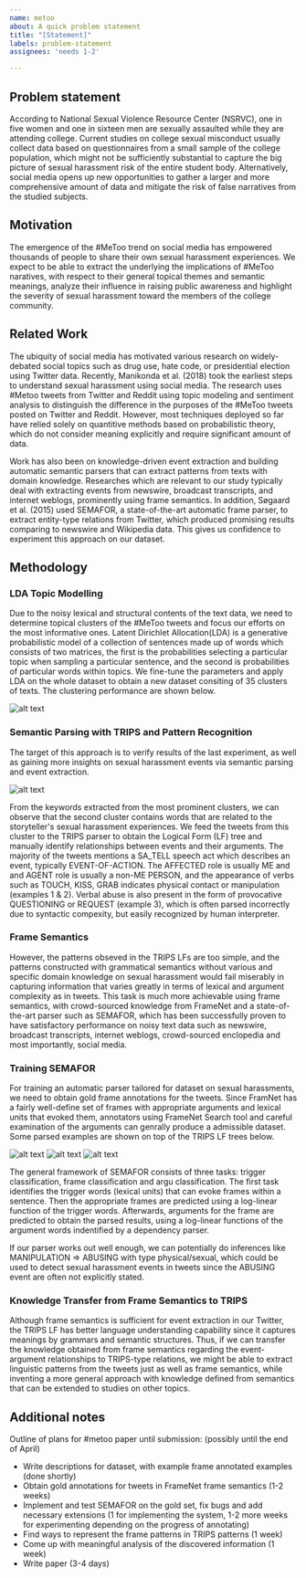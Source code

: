 ```yaml
---
name: metoo
about: A quick problem statement
title: "[Statement]"
labels: problem-statement
assignees: 'needs 1-2'

---
```


## Problem statement
According to National Sexual Violence Resource Center (NSRVC), one in five women and one in sixteen men are sexually assaulted while they are attending college. Current studies on college sexual misconduct usually collect data based on questionnaires from a small sample of the college population, which might not be sufficiently substantial to capture the big picture of sexual harassment risk of the entire student body. Alternatively, social media opens up new opportunities to gather a larger and more comprehensive amount of data and mitigate the risk of false narratives from the studied subjects.

## Motivation
The emergence of the \#MeToo trend on social media has empowered thousands of people to share their own sexual harassment experiences. We expect to be able to extract the underlying the implications of \#MeToo naratives, with respect to their general topical themes and semantic meanings, analyze their influence in raising public awareness and highlight the severity of sexual harassment toward the members of the college community.

## Related Work
The ubiquity of social media has motivated various research on widely-debated social topics such as drug use, hate code, or presidential election using Twitter data. Recently, Manikonda et al. (2018) took the earliest steps to understand sexual harassment using social media. The research uses \#Metoo tweets from Twitter and Reddit using topic modeling and sentiment analysis to distinguish the difference in the purposes of the \#MeToo tweets posted on Twitter and Reddit. However, most techniques deployed so far have relied solely on quantitive methods based on probabilistic theory, which do not consider meaning explicitly and require significant amount of data.

Work has also been on knowledge-driven event extraction and building automatic semantic parsers that can extract patterns from texts with domain knowledge. Researches which are relevant to our study typically deal with extracting events from newswire, broadcast transcripts, and internet weblogs, prominently using frame semantics. In addition, Søgaard et al. (2015) used SEMAFOR, a state-of-the-art automatic frame parser, to extract entity-type relations from Twitter, which produced promising results comparing to newswire and Wikipedia data. This gives us confidence to experiment this approach on our dataset.

## Methodology
### LDA Topic Modelling
Due to the noisy lexical and structural contents of the text data, we need to determine topical clusters of the \#MeToo tweets and focus our efforts on the most informative ones. Latent Dirichlet Allocation(LDA) is a generative probabilistic model of a collection of sentences made up of words which consists of two matrices, the first is the probabilities selecting a particular topic when sampling  a  particular  sentence, and the  second is probabilities of particular words within topics. We fine-tune the parameters and apply LDA on the whole dataset to obtain a new dataset consiting of 35 clusters of texts. The clustering performance are shown below.

![alt text](images/cluster.png "Example 1")

### Semantic Parsing with TRIPS and Pattern Recognition
The target of this approach is to verify results of the last experiment, as well as gaining more insights on sexual harassment events via semantic parsing and event extraction. 

![alt text](images/topics.png "Example 1")

From the keywords extracted from the most prominent clusters, we can observe that the second cluster contains words that are related to the storyteller's sexual harassment experiences. We feed the tweets from this cluster to the TRIPS parser to obtain the Logical Form (LF) tree and manually identify relationships between events and their arguments. The majority of the tweets mentions a SA_TELL speech act which describes an event, typically EVENT-OF-ACTION. The AFFECTED role is usually ME and and AGENT role is usually a non-ME PERSON, and the appearance of verbs such as TOUCH, KISS, GRAB indicates physical contact or manipulation (examples 1 & 2). Verbal abuse is also present in the form of provocative QUESTIONING or REQUEST (example 3), which is often parsed incorrectly due to syntactic compexity, but easily recognized by human interpreter.

### Frame Semantics
However, the patterns obseved in the TRIPS LFs are too simple, and the patterns constructed with grammatical semantics without various and specific domain knowledge on sexual harassment would fail miserably in capturing information that varies greatly in terms of lexical and argument complexity as in tweets. This task is much more achievable using frame semantics, with crowd-sourced knowledge from FrameNet and a state-of-the-art parser such as SEMAFOR, which has been successfully proven to have satisfactory performance on noisy text data such as newswire, broadcast transcripts, internet weblogs, crowd-sourced enclopedia and most importantly, social media.

### Training SEMAFOR
For training an automatic parser tailored for dataset on sexual harassments, we need to obtain gold frame annotations for the tweets. Since FramNet has a fairly well-define set of frames with appropriate arguments and lexical units that evoked them, annotators using FrameNet Search tool and careful examination of the arguments can genrally produce a admissible dataset. Some parsed examples are shown on top of the TRIPS LF trees below.

![alt text](images/example1.png "Example 1")
![alt text](images/example2.png "Example 2")
![alt text](images/example3.png "Example 3")

The general framework of SEMAFOR consists of three tasks: trigger classification, frame classification and argu classification. The first task identifies the trigger words (lexical units) that can evoke frames within a sentence. Then the appropriate frames are predicted using a log-linear function of the trigger words. Afterwards, arguments for the frame are predicted to obtain the parsed results, using a log-linear functions of the argument words indentified by a dependency parser.

If our parser works out well enough, we can potentially do inferences like MANIPULATION => ABUSING with type physical/sexual, which could be used to detect sexual harassment events in tweets since the ABUSING event are often not explicitly stated.

### Knowledge Transfer from Frame Semantics to TRIPS
Although frame semantics is sufficient for event extraction in our Twitter, the TRIPS LF has better language understanding capability since it captures meanings by grammars and semantic structures. Thus, if we can transfer the knowledge obtained from frame semantics regarding the event-argument relationships to TRIPS-type relations, we might be able to extract linguistic patterns from the tweets just as well as frame semantics, while inventing a more general approach with knowledge defined from semantics that can be extended to studies on other topics.

## Additional notes
Outline of plans for #metoo paper until submission: (possibly until the end of April)
- Write descriptions for dataset, with example frame annotated examples (done shortly)
- Obtain gold annotations for tweets in FrameNet frame semantics (1-2 weeks)
- Implement and test SEMAFOR on the gold set, fix bugs and add necessary extensions (1 for implementing the system, 1-2 more weeks for experimenting depending on the progress of annotating)
- Find ways to represent the frame patterns in TRIPS patterns (1 week)
- Come up with meaningful analysis of the discovered information (1 week)
- Write paper (3-4 days)
